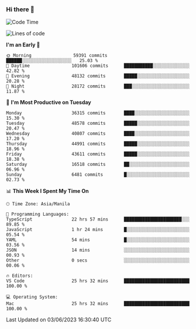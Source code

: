 ### Hi there 👋

<!--START_SECTION:waka-->
![Code Time](http://img.shields.io/badge/Code%20Time-4%2C024%20hrs%2023%20mins-blue)

![Lines of code](https://img.shields.io/badge/From%20Hello%20World%20I%27ve%20Written-98.7%20million%20lines%20of%20code-blue)

**I'm an Early 🐤** 

```text
🌞 Morning                59391 commits       ██████░░░░░░░░░░░░░░░░░░░   25.03 % 
🌆 Daytime                101606 commits      ███████████░░░░░░░░░░░░░░   42.82 % 
🌃 Evening                48132 commits       █████░░░░░░░░░░░░░░░░░░░░   20.28 % 
🌙 Night                  28172 commits       ███░░░░░░░░░░░░░░░░░░░░░░   11.87 % 
```
📅 **I'm Most Productive on Tuesday** 

```text
Monday                   36315 commits       ████░░░░░░░░░░░░░░░░░░░░░   15.30 % 
Tuesday                  48578 commits       █████░░░░░░░░░░░░░░░░░░░░   20.47 % 
Wednesday                40807 commits       ████░░░░░░░░░░░░░░░░░░░░░   17.20 % 
Thursday                 44991 commits       █████░░░░░░░░░░░░░░░░░░░░   18.96 % 
Friday                   43611 commits       █████░░░░░░░░░░░░░░░░░░░░   18.38 % 
Saturday                 16518 commits       ██░░░░░░░░░░░░░░░░░░░░░░░   06.96 % 
Sunday                   6481 commits        █░░░░░░░░░░░░░░░░░░░░░░░░   02.73 % 
```


📊 **This Week I Spent My Time On** 

```text
🕑︎ Time Zone: Asia/Manila

💬 Programming Languages: 
TypeScript               22 hrs 57 mins      ██████████████████████░░░   89.85 % 
JavaScript               1 hr 24 mins        █░░░░░░░░░░░░░░░░░░░░░░░░   05.54 % 
YAML                     54 mins             █░░░░░░░░░░░░░░░░░░░░░░░░   03.56 % 
JSON                     14 mins             ░░░░░░░░░░░░░░░░░░░░░░░░░   00.93 % 
Other                    0 secs              ░░░░░░░░░░░░░░░░░░░░░░░░░   00.06 % 

🔥 Editors: 
VS Code                  25 hrs 32 mins      █████████████████████████   100.00 % 

💻 Operating System: 
Mac                      25 hrs 32 mins      █████████████████████████   100.00 % 
```


 Last Updated on 03/06/2023 16:30:40 UTC
<!--END_SECTION:waka-->


<!--
**rad182/rad182** is a ✨ _special_ ✨ repository because its `README.md` (this file) appears on your GitHub profile.

Here are some ideas to get you started:

- 🔭 I’m currently working on ...
- 🌱 I’m currently learning ...
- 👯 I’m looking to collaborate on ...
- 🤔 I’m looking for help with ...
- 💬 Ask me about ...
- 📫 How to reach me: ...
- 😄 Pronouns: ...
- ⚡ Fun fact: ...
-->
